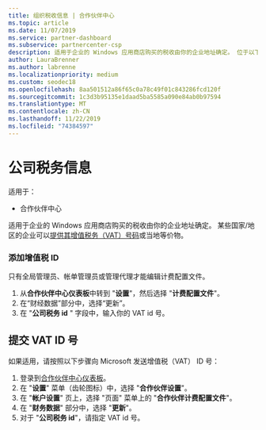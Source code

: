 ```yaml
---
title: 组织税收信息 | 合作伙伴中心
ms.topic: article
ms.date: 11/07/2019
ms.service: partner-dashboard
ms.subservice: partnercenter-csp
description: 适用于企业的 Windows 应用商店购买的税收由你的企业地址确定。 位于以下国家/地区的企业可以提供其增值税编号或本地等效项：
author: LauraBrenner
ms.author: labrenne
ms.localizationpriority: medium
ms.custom: seodec18
ms.openlocfilehash: 8aa501512a86f65c0a78c49f01c843286fcd120f
ms.sourcegitcommit: 1c3d3b95135e1daad5ba5585a090e84ab0b97594
ms.translationtype: MT
ms.contentlocale: zh-CN
ms.lasthandoff: 11/22/2019
ms.locfileid: "74384597"
---
```

# <a name="company-tax-information"></a>公司税务信息

适用于：

- 合作伙伴中心

适用于企业的 Windows 应用商店购买的税收由你的企业地址确定。 某些国家/地区的企业可以[提供其增值税务（VAT）号码](#submit-vat-id-number)或当地等价物。

### <a name="add-your-vat-id"></a>添加增值税 ID

只有全局管理员、帐单管理员或管理代理才能编辑计费配置文件。

1.  从**合作伙伴中心仪表板**中转到 "**设置**"，然后选择 "**计费配置文件**"。
2.  在“财经数据”部分中，选择“更新”。
3.  在 "**公司税务 id** " 字段中，输入你的 VAT id 号。

## <a name="submit-vat-id-number"></a>提交 VAT ID 号

如果适用，请按照以下步骤向 Microsoft 发送增值税（VAT） ID 号：

1. 登录到[合作伙伴中心仪表板](https://partner.microsoft.com/dashboard/)。
2. 在 "**设置**" 菜单（齿轮图标）中，选择 "**合作伙伴设置**"。
3. 在 "**帐户设置**" 页上，选择 "页面" 菜单上的 "**合作伙伴计费配置文件**"。
4. 在 "**财务数据**" 部分中，选择 "**更新**"。
5. 对于 "**公司税务 id**"，请指定 VAT id 号。
